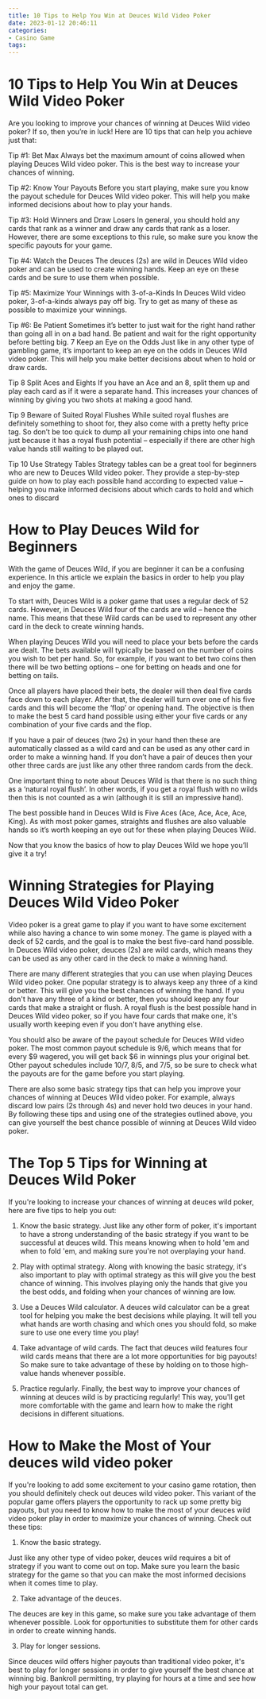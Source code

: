 ```yaml
---
title: 10 Tips to Help You Win at Deuces Wild Video Poker 
date: 2023-01-12 20:46:11
categories:
- Casino Game
tags:
---
```



#  10 Tips to Help You Win at Deuces Wild Video Poker 

Are you looking to improve your chances of winning at Deuces Wild video poker? If so, then you’re in luck! Here are 10 tips that can help you achieve just that:

Tip #1: Bet Max
Always bet the maximum amount of coins allowed when playing Deuces Wild video poker. This is the best way to increase your chances of winning.

Tip #2: Know Your Payouts
Before you start playing, make sure you know the payout schedule for Deuces Wild video poker. This will help you make informed decisions about how to play your hands.

Tip #3: Hold Winners and Draw Losers
In general, you should hold any cards that rank as a winner and draw any cards that rank as a loser. However, there are some exceptions to this rule, so make sure you know the specific payouts for your game.

Tip #4: Watch the Deuces
The deuces (2s) are wild in Deuces Wild video poker and can be used to create winning hands. Keep an eye on these cards and be sure to use them when possible.

Tip #5: Maximize Your Winnings with 3-of-a-Kinds
In Deuces Wild video poker, 3-of-a-kinds always pay off big. Try to get as many of these as possible to maximize your winnings.

Tip #6: Be Patient   Sometimes it’s better to just wait for the right hand rather than going all in on a bad hand. Be patient and wait for the right opportunity before betting big. 
7 Keep an Eye on the Odds  Just like in any other type of gambling game, it’s important to keep an eye on the odds in Deuces Wild video poker. This will help you make better decisions about when to hold or draw cards.  

 Tip 8 Split Aces and Eights If you have an Ace and an 8, split them up and play each card as if it were a separate hand. This increases your chances of winning by giving you two shots at making a good hand. 

 Tip 9 Beware of Suited Royal Flushes While suited royal flushes are definitely something to shoot for, they also come with a pretty hefty price tag. So don’t be too quick to dump all your remaining chips into one hand just because it has a royal flush potential – especially if there are other high value hands still waiting to be played out.

 Tip 10 Use Strategy Tables Strategy tables can be a great tool for beginners who are new to Deuces Wild video poker. They provide a step-by-step guide on how to play each possible hand according to expected value – helping you make informed decisions about which cards to hold and which ones to discard

#  How to Play Deuces Wild for Beginners 

With the game of Deuces Wild, if you are beginner it can be a confusing experience. In this article we explain the basics in order to help you play and enjoy the game.

To start with, Deuces Wild is a poker game that uses a regular deck of 52 cards. However, in Deuces Wild four of the cards are wild – hence the name. This means that these Wild cards can be used to represent any other card in the deck to create winning hands.

When playing Deuces Wild you will need to place your bets before the cards are dealt. The bets available will typically be based on the number of coins you wish to bet per hand. So, for example, if you want to bet two coins then there will be two betting options – one for betting on heads and one for betting on tails.

Once all players have placed their bets, the dealer will then deal five cards face down to each player. After that, the dealer will turn over one of his five cards and this will become the ‘flop’ or opening hand. The objective is then to make the best 5 card hand possible using either your five cards or any combination of your five cards and the flop. 

If you have a pair of deuces (two 2s) in your hand then these are automatically classed as a wild card and can be used as any other card in order to make a winning hand. If you don’t have a pair of deuces then your other three cards are just like any other three random cards from the deck. 

One important thing to note about Deuces Wild is that there is no such thing as a ‘natural royal flush’. In other words, if you get a royal flush with no wilds then this is not counted as a win (although it is still an impressive hand). 

The best possible hand in Deuces Wild is Five Aces (Ace, Ace, Ace, Ace, King). As with most poker games, straights and flushes are also valuable hands so it’s worth keeping an eye out for these when playing Deuces Wild. 

Now that you know the basics of how to play Deuces Wild we hope you’ll give it a try!

#  Winning Strategies for Playing Deuces Wild Video Poker 

Video poker is a great game to play if you want to have some excitement while also having a chance to win some money. The game is played with a deck of 52 cards, and the goal is to make the best five-card hand possible. In Deuces Wild video poker, deuces (2s) are wild cards, which means they can be used as any other card in the deck to make a winning hand.

There are many different strategies that you can use when playing Deuces Wild video poker. One popular strategy is to always keep any three of a kind or better. This will give you the best chances of winning the hand. If you don't have any three of a kind or better, then you should keep any four cards that make a straight or flush. A royal flush is the best possible hand in Deuces Wild video poker, so if you have four cards that make one, it's usually worth keeping even if you don't have anything else.

You should also be aware of the payout schedule for Deuces Wild video poker. The most common payout schedule is 9/6, which means that for every $9 wagered, you will get back $6 in winnings plus your original bet. Other payout schedules include 10/7, 8/5, and 7/5, so be sure to check what the payouts are for the game before you start playing.

There are also some basic strategy tips that can help you improve your chances of winning at Deuces Wild video poker. For example, always discard low pairs (2s through 4s) and never hold two deuces in your hand. By following these tips and using one of the strategies outlined above, you can give yourself the best chance possible of winning at Deuces Wild video poker.

#  The Top 5 Tips for Winning at Deuces Wild Poker 

If you're looking to increase your chances of winning at deuces wild poker, here are five tips to help you out:

1. Know the basic strategy. Just like any other form of poker, it's important to have a strong understanding of the basic strategy if you want to be successful at deuces wild. This means knowing when to hold 'em and when to fold 'em, and making sure you're not overplaying your hand.

2. Play with optimal strategy. Along with knowing the basic strategy, it's also important to play with optimal strategy as this will give you the best chance of winning. This involves playing only the hands that give you the best odds, and folding when your chances of winning are low.

3. Use a Deuces Wild calculator. A deuces wild calculator can be a great tool for helping you make the best decisions while playing. It will tell you what hands are worth chasing and which ones you should fold, so make sure to use one every time you play!

4. Take advantage of wild cards. The fact that deuces wild features four wild cards means that there are a lot more opportunities for big payouts! So make sure to take advantage of these by holding on to those high-value hands whenever possible.

5. Practice regularly. Finally, the best way to improve your chances of winning at deuces wild is by practicing regularly! This way, you'll get more comfortable with the game and learn how to make the right decisions in different situations.

#  How to Make the Most of Your deuces wild video poker

If you're looking to add some excitement to your casino game rotation, then you should definitely check out deuces wild video poker. This variant of the popular game offers players the opportunity to rack up some pretty big payouts, but you need to know how to make the most of your deuces wild video poker play in order to maximize your chances of winning. Check out these tips:

1. Know the basic strategy.

Just like any other type of video poker, deuces wild requires a bit of strategy if you want to come out on top. Make sure you learn the basic strategy for the game so that you can make the most informed decisions when it comes time to play.

2. Take advantage of the deuces.

The deuces are key in this game, so make sure you take advantage of them whenever possible. Look for opportunities to substitute them for other cards in order to create winning hands.

3. Play for longer sessions.

Since deuces wild offers higher payouts than traditional video poker, it's best to play for longer sessions in order to give yourself the best chance at winning big. Bankroll permitting, try playing for hours at a time and see how high your payout total can get.